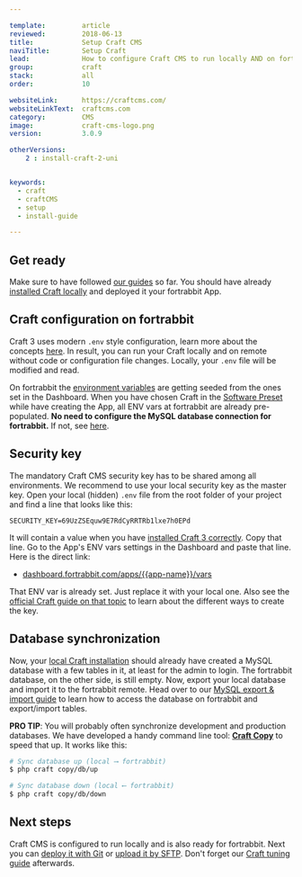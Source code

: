 ```yaml
---

template:         article
reviewed:         2018-06-13
title:            Setup Craft CMS
naviTitle:        Setup Craft
lead:             How to configure Craft CMS to run locally AND on fortrabbit.
group:            craft
stack:            all
order:            10

websiteLink:      https://craftcms.com/
websiteLinkText:  craftcms.com
category:         CMS
image:            craft-cms-logo.png
version:          3.0.9

otherVersions:
    2 : install-craft-2-uni


keywords:
  - craft
  - craftCMS
  - setup
  - install-guide

---
```



## Get ready

Make sure to have followed [our guides](/craft-3-about) so far. You should have already [installed Craft locally](craft-3-install-local) and deployed it your fortrabbit App. 

## Craft configuration on fortrabbit

Craft 3 uses modern `.env` style configuration, learn more about the concepts [here](/env-vars). In result, you can run your Craft locally and on remote without code or configuration file changes. Locally, your `.env` file will be modified and read.

On fortrabbit the [environment variables](/env-vars) are getting seeded from the ones set in the Dashboard. When you have chosen Craft in the [Software Preset](/app#toc-software-preset) while have creating the App, all ENV vars at fortrabbit are already pre-populated. **No need to configure the MySQL database connection for fortrabbit.** If not, see [here](craft-3-tune#toc-manually-set-env-vars).

## Security key

<!-- 

  TODO: 
  * Review! that way, or the other way around? 
  * Or craft-copy? (it's already shortened)
  * I don't understand: Why is the security key stored with ENV var, not with config?
  

-->


<!--

  Version 1: - use our key! TBD or delete!
  GOTCHA: We recommend to use our Sec key, but a local one has been set and used, we say 1st install locally, 2nd config then deploy and sync database up. But isn't the admin PW tied to that key?

The mandatory Craft CMS security key has to be shared among all environments. We recommend to use the security key of your fortrabbit App. Go to the App's ENV vars settings in the Dashboard and copy the content of the `security_key` variable - it's the last line in the textarea. Here is the direct link:

* [dashboard.fortrabbit.com/apps/{{app-name}}/vars](https://dashboard.fortrabbit.com/apps/{{app-name}}/vars)

Paste that long string into the value of the `SECURITY_KEY` within your local `.env` file. Here is an example what the specific line looks like:

```dotenv
SECURITY_KEY={{PASTE-KEY-FROM-DASHBOARD-HERE}}
```

The ENV var might already be set. Just replace it with the one from the fortrabbit Dashboard. You can also go the other way around and paste your local existing security key to the Dashboard. You can also assign it manually in the `.env` file or trigger a terminal command to set it. 

-->

The mandatory Craft CMS security key has to be shared among all environments. We recommend to use your local security key as the master key. Open your local (hidden) `.env` file from the root folder of your project and find a line that looks like this:

```dotenv
SECURITY_KEY=69UzZSEquw9E7RdCyRRTRb1lxe7h0EPd
```

It will contain a value when you have [installed Craft 3 correctly](/craft-3-install-local). Copy that line. Go to the App's ENV vars settings in the Dashboard and paste that line. Here is the direct link:

* [dashboard.fortrabbit.com/apps/{{app-name}}/vars](https://dashboard.fortrabbit.com/apps/{{app-name}}/vars)

That ENV var is already set. Just replace it with your local one. Also see the [official Craft guide on that topic](https://docs.craftcms.com/v3/installation.html#step-3-set-a-security-key) to learn about the different ways to create the key.


## Database synchronization

Now, your [local Craft installation](/craft-3-install-local) should already have created a MySQL database with a few tables in it, at least for the admin to login. The fortrabbit database, on the other side, is still empty. Now, export your local database and import it to the fortrabbit remote. Head over to our [MySQL export & import guide](/mysql#toc-export-amp-import) to learn how to access the database on fortrabbit and export/import tables.

**PRO TIP**: You will probably often synchronize development and production databases. We have developed a handy command line tool: **[Craft Copy](https://github.com/fortrabbit/craft-copy)** to speed that up. It works like this:

```bash
# Sync database up (local ⟶ fortrabbit)
$ php craft copy/db/up

# Sync database down (local ⟵ fortrabbit)
$ php craft copy/db/down
```


## Next steps

Craft CMS is configured to run locally and is also ready for fortrabbit. Next you can [deploy it with Git](/craft-3-deploy-git) or [upload it by SFTP](/craft-3-upload-sftp). Don't forget our [Craft tuning guide](/craft-3-tune) afterwards.
